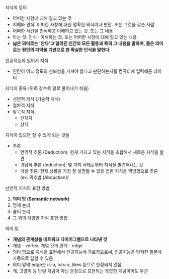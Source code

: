 지식의 정의
- 어떠한 사항에 대해 알고 있는 것
- 지혜와 견식. 어떠한 사항에 대한 명확한 의식이나 판단. 또는 그것을 갖춘 사람
- 어떠한 사건을 인식하고 이해하고 있는 것. 또는 그 내용
- 아는 것. 인식 · 이해하는 것. 또는 어떠한 사항에 대해 알고 있는 내용
- **넓은 의미로는 '안다'고 알려진 인간의 모든 활동과 특히 그 내용을 말하며, 좁은 의미로는 원인의 파악을 기반으로 한 확실한 인식을 말한다.**

인공지능에 있어서 지식
- 인간이 어느 정도의 신뢰성을 가져야 옳다고 판단하는지를 컴퓨터에 입력해둔 데이터

지식의 종류 (위로 갈수록 말로 풀어내기 쉬움)
- 선언적 지식 (기술적 지식)
- 절차적 지식
- 암묵적 지식
  - 신체지
  - 상식

지식이 있으면 할 수 있게 되는 것들
- 추론
  - 연역적 추론 (Deduction): 현재 가지고 있는 지식을 조합해서 새로운 지식을 발견
  - 귀납적 추론 (Induction): 몇 가지 사례로부터 지식을 발견해내는 것
  - 가설 추론: 현재 상황을 가장 잘 설명할 수 있을 법한 지식을 역방향으로 추론 (ex. 귀추법 (Abduction))

선언적 지식의 표현 방법
1. **의미 망 (Semantic network)**
2. 명제 논리
3. 술어 논리
4. 그 외의 다양한 지식 표현 방법

의미 망
- **개념의 관계성을 네트워크 다이어그램으로 나타낸 것**
- 개념 - vertex, 개념 간의 관계 - edge
- 의미 망으로 지식을 표현해서 인공지능에 가르침으로써, 인공지능은 던져진 질문에 자동으로 답할 수 있음
- 의미 망의 edge는 is-a, has-a, likes 등으로 한정되지 않음
- 개, 고양이 등 단일 개념이 아닌 문장으로 표현되는 복잡한 개념이어도 무관
